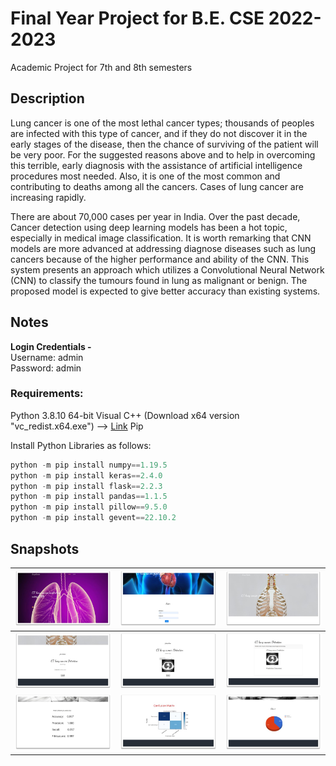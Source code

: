 # Final Year Project for B.E. CSE 2022-2023
Academic Project for 7th and 8th semesters


Description
------------

Lung cancer is one of the most lethal cancer types; thousands of peoples are infected with this type of cancer, and if they do not discover it in the early stages of the disease, then the chance of surviving of the patient will be very poor. For the suggested reasons above and to help in overcoming this terrible, early diagnosis with the assistance of artificial intelligence procedures most needed. Also, it is one of the most common and contributing to deaths among all the cancers. Cases of lung cancer are increasing rapidly. 

There are about 70,000 cases per year in India. Over the past decade, Cancer detection using deep learning models has been a hot topic, especially in medical image classification. It is worth remarking that CNN models are more advanced at addressing diagnose diseases such as lung cancers because of the higher performance and ability of the CNN. This system presents an approach which utilizes a Convolutional Neural Network (CNN) to classify the tumours found in lung as malignant or benign. The proposed model is expected to give better accuracy than existing systems.


Notes
-----

<b>Login Credentials -</b> <br>
Username: admin <br>
Password: admin <br>

### Requirements:
Python 3.8.10 64-bit
Visual C++ (Download x64 version "vc_redist.x64.exe") --> [Link](https://support.microsoft.com/en-us/topic/the-latest-supported-visual-c-downloads-2647da03-1eea-4433-9aff-95f26a218cc0)
Pip
  
Install Python Libraries as follows:
```python -m pip install tensorflow==2.4.0
python -m pip install numpy==1.19.5
python -m pip install keras==2.4.0
python -m pip install flask==2.2.3
python -m pip install pandas==1.1.5
python -m pip install pillow==9.5.0
python -m pip install gevent==22.10.2
```


Snapshots
---------

| <img src="Screenshots/s1.jpg" width=100%> | <img src="Screenshots/s2.jpg" width=100%> | <img src="Screenshots/s3.jpg" width=100%> |
| :--------------------------------------: | :--------------------------------------: | :--------------------------------------: |
| <img src="Screenshots/s4.jpg" width=100%> | <img src="Screenshots/s5.jpg" width=100%> | <img src="Screenshots/s6.jpg" width=100%> |
| <img src="Screenshots/s7.jpg" width=100%> | <img src="Screenshots/s8.jpg" width=100%> | <img src="Screenshots/s9.jpg" width=100%> |
